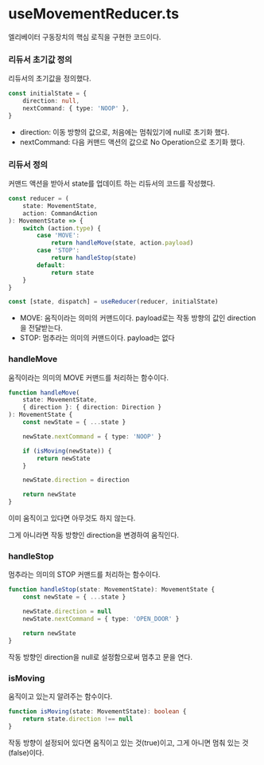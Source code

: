 # useMovementReducer.ts

엘리베이터 구동장치의 핵심 로직을 구현한 코드이다.


### 리듀서 초기값 정의

리듀서의 초기값을 정의했다.

```typescript
const initialState = {
    direction: null,
    nextCommand: { type: 'NOOP' },
}
```

- direction: 이동 방향의 값으로, 처음에는 멈춰있기에 null로 초기화 했다.
- nextCommand: 다음 커맨드 액션의 값으로 No Operation으로 초기화 했다.


### 리듀서 정의

커맨드 액션을 받아서 state를 업데이트 하는 리듀서의 코드를 작성했다.

```typescript
const reducer = (
    state: MovementState,
    action: CommandAction
): MovementState => {
    switch (action.type) {
        case 'MOVE':
            return handleMove(state, action.payload)
        case 'STOP':
            return handleStop(state)
        default:
            return state
    }
}

const [state, dispatch] = useReducer(reducer, initialState)
```

- MOVE: 움직이라는 의미의 커맨드이다. payload로는 작동 방향의 값인 direction을 전달받는다.
- STOP: 멈추라는 의미의 커맨드이다. payload는 없다


### handleMove

움직이라는 의미의 MOVE 커맨드를 처리하는 함수이다.

```typescript
function handleMove(
    state: MovementState,
    { direction }: { direction: Direction }
): MovementState {
    const newState = { ...state }

    newState.nextCommand = { type: 'NOOP' }

    if (isMoving(newState)) {
        return newState
    }

    newState.direction = direction

    return newState
}
```
이미 움직이고 있다면 아무것도 하지 않는다.

그게 아니라면 작동 방향인 direction을 변경하여 움직인다.


### handleStop

멈추라는 의미의 STOP 커맨드를 처리하는 함수이다.

```typescript
function handleStop(state: MovementState): MovementState {
    const newState = { ...state }

    newState.direction = null
    newState.nextCommand = { type: 'OPEN_DOOR' }

    return newState
}
```
작동 방향인 direction을 null로 설정함으로써 멈추고 문을 연다.


### isMoving

움직이고 있는지 알려주는 함수이다.

```typescript
function isMoving(state: MovementState): boolean {
    return state.direction !== null
}
```

작동 방향이 설정되어 있다면 움직이고 있는 것(true)이고, 그게 아니면 멈춰 있는 것(false)이다.
